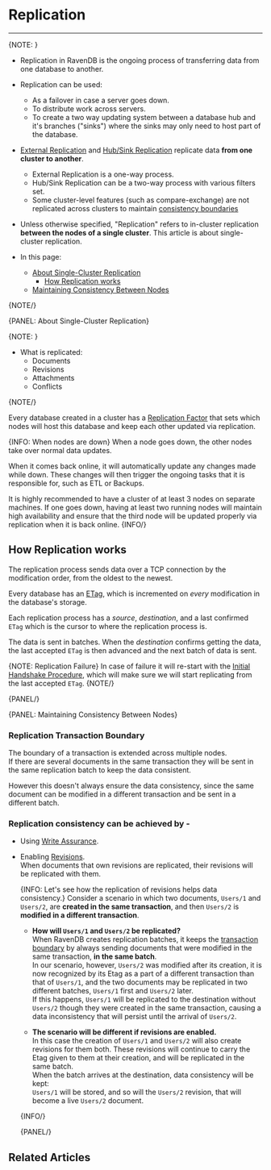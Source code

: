 ﻿# Replication
---

{NOTE: }

* Replication in RavenDB is the ongoing process of transferring data from one database to another.  

* Replication can be used:
   * As a failover in case a server goes down.
   * To distribute work across servers.
   * To create a two way updating system between a database hub and it's branches ("sinks") 
     where the sinks may only need to host part of the database.  

* [External Replication](../../../server/ongoing-tasks/external-replication) and [Hub/Sink Replication](../../../server/ongoing-tasks/hub-sink-replication) 
  replicate data **from one cluster to another**.
   * External Replication is a one-way process.
   * Hub/Sink Replication can be a two-way process with various filters set.  
   * Some cluster-level features (such as compare-exchange) are not replicated across clusters to maintain [consistency boundaries](https://ayende.com/blog/196769-B/data-ownership-in-a-distributed-system)

* Unless otherwise specified, "Replication" refers to in-cluster replication **between the nodes of a single cluster**.
  This article is about single-cluster replication.

* In this page: 
   * [About Single-Cluster Replication](../../../server/clustering/replication/replication#about-single-cluster-replication)
      * [How Replication works](../../../server/clustering/replication/replication#how-replication-works)
   * [Maintaining Consistency Between Nodes](../../../server/clustering/replication/replication#maintaining-consistency-between-nodes)

{NOTE/}

{PANEL: About Single-Cluster Replication}

{NOTE: }

* What is replicated:
   * Documents 
   * Revisions 
   * Attachments 
   * Conflicts  

{NOTE/}

Every database created in a cluster has a [Replication Factor](../../../server/clustering/distribution/distributed-database) 
that sets which nodes will host this database and keep each other updated via replication. 

{INFO: When nodes are down}
When a node goes down, the other nodes take over normal data updates.  

When it comes back online, it will automatically update any changes made while down. These changes 
will then trigger the ongoing tasks that it is responsible for, such as ETL or Backups.

It is highly recommended to have a cluster of at least 3 nodes on separate machines. If one 
goes down, having at least two running nodes will maintain high availability and ensure that the 
third node will be updated properly via replication when it is back online. 
{INFO/}


## How Replication works

The replication process sends data over a TCP connection by the modification order, from the oldest to the newest.   

Every database has an [ETag](../../../glossary/etag), which is incremented on _every_ modification in the database's storage.   

Each replication process has a _source_, _destination_, and a last confirmed `ETag` which is the cursor to where the replication process is.   

The data is sent in batches. When the _destination_ confirms getting the data, the last accepted `ETag` is then advanced and the next batch of data is sent. 

{NOTE: Replication Failure} 
In case of failure it will re-start with the [Initial Handshake Procedure](../../../server/clustering/replication/advanced-replication), which will make sure we will start replicating from the last accepted `ETag`.
{NOTE/}

{PANEL/}

{PANEL: Maintaining Consistency Between Nodes}

### Replication Transaction Boundary

The boundary of a transaction is extended across multiple nodes.  
If there are several documents in the same transaction they will be sent in the same replication 
batch to keep the data consistent.  

However this doesn't always ensure the data consistency, since the same document can be modified in a different 
transaction and be sent in a different batch.  

### Replication consistency can be achieved by -  

* Using [Write Assurance](../../../client-api/session/saving-changes#waiting-for-replication---write-assurance).  
* Enabling [Revisions](../../../server/extensions/revisions).  
  When documents that own revisions are replicated, their revisions will be replicated with them.  
  
     {INFO: Let's see how the replication of revisions helps data consistency.}
     Consider a scenario in which two documents, `Users/1` and `Users/2`, 
     are **created in the same transaction**, and then `Users/2` is **modified 
     in a different transaction**.  
     
     * **How will `Users/1` and `Users/2` be replicated?**  
       When RavenDB creates replication batches, it keeps the 
       [transaction boundary](../../../server/clustering/replication/replication#replication-transaction-boundary) 
       by always sending documents that were modified in the same transaction, 
       **in the same batch**.  
       In our scenario, however, `Users/2` was modified after its creation, it 
       is now recognized by its Etag as a part of a different transaction than 
       that of `Users/1`, and the two documents may be replicated in two different 
       batches, `Users/1` first and `Users/2` later.  
       If this happens, `Users/1` will be replicated to the destination without `Users/2` 
       though they were created in the same transaction, causing a data inconsistency that 
       will persist until the arrival of `Users/2`.  
     
     * **The scenario will be different if revisions are enabled.**  
       In this case the creation of `Users/1` and `Users/2` will also create revisions 
       for them both. These revisions will continue to carry the Etag given to them 
       at their creation, and will be replicated in the same batch.  
       When the batch arrives at the destination, data consistency will be kept:  
       `Users/1` will be stored, and so will the `Users/2` revision, that will become 
       a live `Users/2` document.  

     {INFO/}

     {PANEL/}

## Related Articles 
